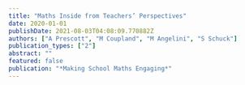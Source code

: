 ```yaml
---
title: "Maths Inside from Teachers’ Perspectives"
date: 2020-01-01
publishDate: 2021-08-03T04:08:09.770882Z
authors: ["A Prescott", "M Coupland", "M Angelini", "S Schuck"]
publication_types: ["2"]
abstract: ""
featured: false
publication: "*Making School Maths Engaging*"
---
```


